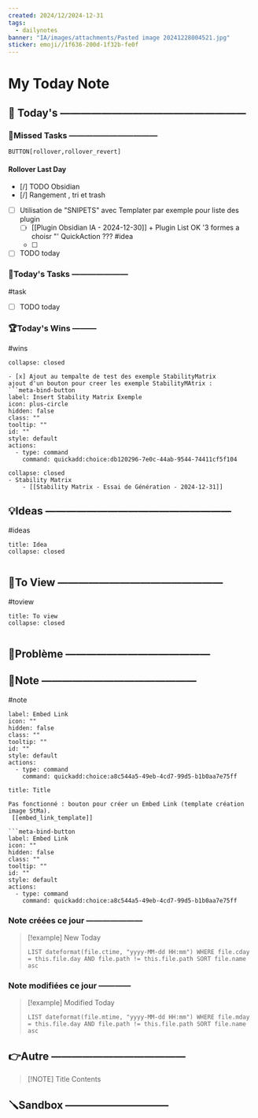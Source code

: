 ```yaml
---
created: 2024/12/2024-12-31
tags:
  - dailynotes
banner: "IA/images/attachments/Pasted image 20241228004521.jpg"
sticker: emoji//1f636-200d-1f32b-fe0f
---
```

# My Today Note

## 📅 Today's ——————————————————

### 🥷Missed Tasks ———————————

`BUTTON[rollover,rollover_revert]`
#### Rollover Last Day
- [/] TODO Obsidian
- [/] Rangement , tri et trash 
- [ ] Utilisation de "SNIPETS" avec Templater par exemple pour liste des plugin
	- [ ] [[Plugin Obsidian IA - 2024-12-30]] +  Plugin List OK  '3 formes a choisr "' QuickAction ??? #idea
	- [ ] 
- [ ] TODO today
### 🚀Today's Tasks ———————
#task

- [ ] TODO today
### 🏆Today's Wins ———
#wins

```ad-success
collapse: closed

- [x] Ajout au tempalte de test des exemple StabilityMatrix 
ajout d'un bouton pour creer les exemple StabilityMAtrix : 
```meta-bind-button
label: Insert Stability Matrix Exemple
icon: plus-circle
hidden: false
class: ""
tooltip: ""
id: ""
style: default
actions:
  - type: command
    command: quickadd:choice:db120296-7e0c-44ab-9544-74411cf5f104
```

```ad-success
collapse: closed
- Stability Matrix
	- [[Stability Matrix - Essai de Génération - 2024-12-31]]
```


## 💡Ideas ——————————————————
#ideas 

```ad-attention
title: Idea
collapse: closed


```
## 👀To View ————————————————
#toview 

```ad-hint
title: To view
collapse: closed


```
## 🚨Problème ——————————————



## 📝Note ———————————————
#note

```meta-bind-button
label: Embed Link
icon: ""
hidden: false
class: ""
tooltip: ""
id: ""
style: default
actions:
  - type: command
    command: quickadd:choice:a8c544a5-49eb-4cd7-99d5-b1b0aa7e75ff

```
```ad-note
title: Title

Pas fonctionné : bouton pour créer un Embed Link (template création image StMa).
 [[embed_link_template]]

```meta-bind-button
label: Embed Link
icon: ""
hidden: false
class: ""
tooltip: ""
id: ""
style: default
actions:
  - type: command
    command: quickadd:choice:a8c544a5-49eb-4cd7-99d5-b1b0aa7e75ff

```


### Note créées ce jour ———————
> [!example] New Today
> ```dataview
> LIST dateformat(file.ctime, "yyyy-MM-dd HH:mm") WHERE file.cday = this.file.day AND file.path != this.file.path SORT file.name asc
> ```
> 
### Note modifiées ce jour ————
> [!example] Modified Today
> ```dataview 
> LIST dateformat(file.mtime, "yyyy-MM-dd HH:mm") WHERE file.mday = this.file.day AND file.path != this.file.path SORT file.name asc
> ```
> 

## 👉Autre —————————————

> [!NOTE] Title
> Contents
## 🪛Sandbox ——————————


